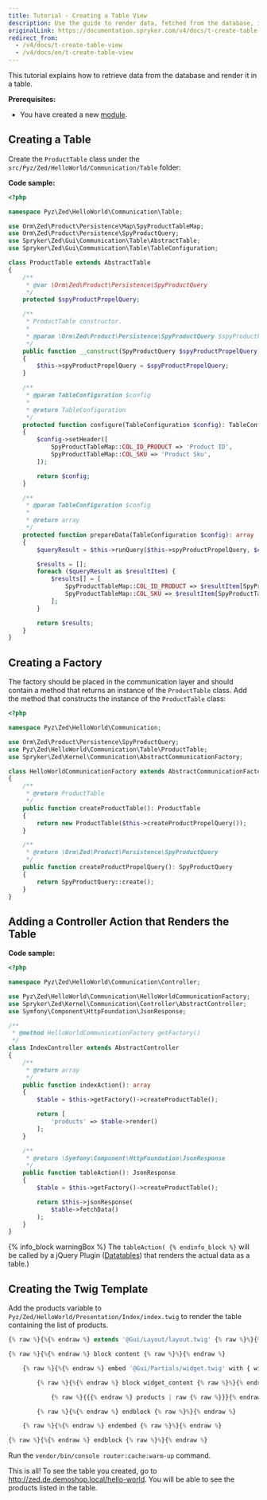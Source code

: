 ```yaml
---
title: Tutorial - Creating a Table View
description: Use the guide to render data, fetched from the database, in the table.
originalLink: https://documentation.spryker.com/v4/docs/t-create-table-view
redirect_from:
  - /v4/docs/t-create-table-view
  - /v4/docs/en/t-create-table-view
---
```


<!--used to be: http://spryker.github.io/tutorials/zed/create-table-view/-->

This tutorial explains how to retrieve data from the database and render it in a table.

**Prerequisites:**

* You have created a new [module](/docs/scos/dev/developer-guides/202001.0/development-guide/back-end/data-manipulation/data-enrichment/extending-spryker/adding-a-new-module.html).

## Creating a Table
Create the `ProductTable` class under the `src/Pyz/Zed/HelloWorld/Communication/Table` folder:

**Code sample:**
    
```php
<?php

namespace Pyz\Zed\HelloWorld\Communication\Table;

use Orm\Zed\Product\Persistence\Map\SpyProductTableMap;
use Orm\Zed\Product\Persistence\SpyProductQuery;
use Spryker\Zed\Gui\Communication\Table\AbstractTable;
use Spryker\Zed\Gui\Communication\Table\TableConfiguration;

class ProductTable extends AbstractTable
{
    /**
     * @var \Orm\Zed\Product\Persistence\SpyProductQuery
     */
    protected $spyProductPropelQuery;

    /**
     * ProductTable constructor.
     *
     * @param \Orm\Zed\Product\Persistence\SpyProductQuery $spyProductPropelQuery
     */
    public function __construct(SpyProductQuery $spyProductPropelQuery)
    {
        $this->spyProductPropelQuery = $spyProductPropelQuery;
    }

    /**
     * @param TableConfiguration $config
     *
     * @return TableConfiguration
     */
    protected function configure(TableConfiguration $config): TableConfiguration
    {
        $config->setHeader([
            SpyProductTableMap::COL_ID_PRODUCT => 'Product ID',
            SpyProductTableMap::COL_SKU => 'Product Sku',
        ]);

        return $config;
    }

    /**
     * @param TableConfiguration $config
     *
     * @return array
     */
    protected function prepareData(TableConfiguration $config): array
    {
        $queryResult = $this->runQuery($this->spyProductPropelQuery, $config);

        $results = [];
        foreach ($queryResult as $resultItem) {
            $results[] = [
                SpyProductTableMap::COL_ID_PRODUCT => $resultItem[SpyProductTableMap::COL_ID_PRODUCT],
                SpyProductTableMap::COL_SKU => $resultItem[SpyProductTableMap::COL_SKU],
            ];
        }

        return $results;
    }
}
```

## Creating a Factory
The factory should be placed in the communication layer and should contain a method that returns an instance of the `ProductTable` class. Add the method that constructs the instance of the `ProductTable` class:

```php
<?php

namespace Pyz\Zed\HelloWorld\Communication;

use Orm\Zed\Product\Persistence\SpyProductQuery;
use Pyz\Zed\HelloWorld\Communication\Table\ProductTable;
use Spryker\Zed\Kernel\Communication\AbstractCommunicationFactory;

class HelloWorldCommunicationFactory extends AbstractCommunicationFactory
{
    /**
     * @return ProductTable
     */
    public function createProductTable(): ProductTable
    {
        return new ProductTable($this->createProductPropelQuery());
    }

    /**
     * @return \Orm\Zed\Product\Persistence\SpyProductQuery
     */
    public function createProductPropelQuery(): SpyProductQuery
    {
        return SpyProductQuery::create();
    }
}
```

## Adding a Controller Action that Renders the Table

**Code sample:**

```php
<?php

namespace Pyz\Zed\HelloWorld\Communication\Controller;

use Pyz\Zed\HelloWorld\Communication\HelloWorldCommunicationFactory;
use Spryker\Zed\Kernel\Communication\Controller\AbstractController;
use Symfony\Component\HttpFoundation\JsonResponse;

/**
 * @method HelloWorldCommunicationFactory getFactory()
 */
class IndexController extends AbstractController
{
    /**
     * @return array
     */
    public function indexAction(): array
    {
        $table = $this->getFactory()->createProductTable();

        return [
            'products' => $table->render()
        ];
    }

    /**
     * @return \Symfony\Component\HttpFoundation\JsonResponse
     */
    public function tableAction(): JsonResponse
    {
        $table = $this->getFactory()->createProductTable();

        return $this->jsonResponse(
            $table->fetchData()
        );
    }
}
```

{% info_block warningBox %}
The `tableAction(
{% endinfo_block %}` will be called by a jQuery Plugin ([Datatables](https://datatables.net/)) that renders the actual data as a table.)

## Creating the Twig Template
Add the products variable to `Pyz/Zed/HelloWorld/Presentation/Index/index.twig` to render the table containing the list of products.

```php
{% raw %}{%{% endraw %} extends '@Gui/Layout/layout.twig' {% raw %}%}{% endraw %}

{% raw %}{%{% endraw %} block content {% raw %}%}{% endraw %}

    {% raw %}{%{% endraw %} embed '@Gui/Partials/widget.twig' with { widget_title: 'Orders List' } {% raw %}%}{% endraw %}

        {% raw %}{%{% endraw %} block widget_content {% raw %}%}{% endraw %}

            {% raw %}{{{% endraw %} products | raw {% raw %}}}{% endraw %}

        {% raw %}{%{% endraw %} endblock {% raw %}%}{% endraw %}

    {% raw %}{%{% endraw %} endembed {% raw %}%}{% endraw %}

{% raw %}{%{% endraw %} endblock {% raw %}%}{% endraw %}
```
Run the `vendor/bin/console router:cache:warm-up` command.

This is all! To see the table you created, go to http://zed.de.demoshop.local/hello-world. You will be able to see the products listed in the table.

